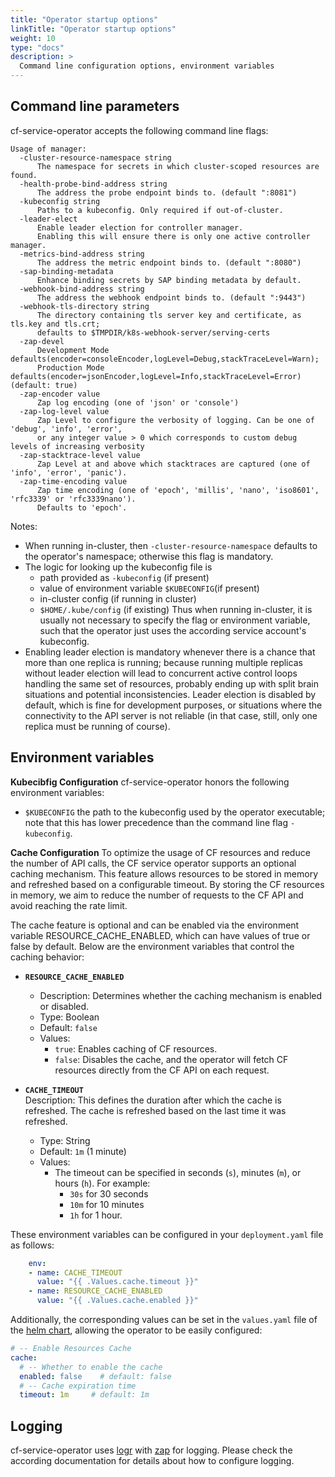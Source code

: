 ```yaml
---
title: "Operator startup options"
linkTitle: "Operator startup options"
weight: 10
type: "docs"
description: >
  Command line configuration options, environment variables
---
```


## Command line parameters

cf-service-operator accepts the following command line flags:

```
Usage of manager:
  -cluster-resource-namespace string
      The namespace for secrets in which cluster-scoped resources are found.
  -health-probe-bind-address string
      The address the probe endpoint binds to. (default ":8081")
  -kubeconfig string
      Paths to a kubeconfig. Only required if out-of-cluster.
  -leader-elect
      Enable leader election for controller manager.
      Enabling this will ensure there is only one active controller manager.
  -metrics-bind-address string
      The address the metric endpoint binds to. (default ":8080")
  -sap-binding-metadata
      Enhance binding secrets by SAP binding metadata by default.
  -webhook-bind-address string
      The address the webhook endpoint binds to. (default ":9443")
  -webhook-tls-directory string
      The directory containing tls server key and certificate, as tls.key and tls.crt;
      defaults to $TMPDIR/k8s-webhook-server/serving-certs
  -zap-devel
      Development Mode defaults(encoder=consoleEncoder,logLevel=Debug,stackTraceLevel=Warn);
      Production Mode defaults(encoder=jsonEncoder,logLevel=Info,stackTraceLevel=Error) (default: true)
  -zap-encoder value
      Zap log encoding (one of 'json' or 'console')
  -zap-log-level value
      Zap Level to configure the verbosity of logging. Can be one of 'debug', 'info', 'error',
      or any integer value > 0 which corresponds to custom debug levels of increasing verbosity
  -zap-stacktrace-level value
      Zap Level at and above which stacktraces are captured (one of 'info', 'error', 'panic').
  -zap-time-encoding value
      Zap time encoding (one of 'epoch', 'millis', 'nano', 'iso8601', 'rfc3339' or 'rfc3339nano').
      Defaults to 'epoch'.
```

Notes:
- When running in-cluster, then `-cluster-resource-namespace` defaults to the operator's namespace; otherwise this flag is mandatory.
- The logic for looking up the kubeconfig file is
  - path provided as `-kubeconfig` (if present)
  - value of environment variable `$KUBECONFIG`(if present)
  - in-cluster config (if running in cluster)
  - `$HOME/.kube/config` (if existing)
  Thus when running in-cluster, it is usually not necessary to specify the flag or environment variable, such that the operator just
  uses the according service account's kubeconfig.
- Enabling leader election is mandatory whenever there is a chance that more than one replica is running; because running multiple replicas
  without leader election will lead to concurrent active control loops handling the same set of resources, probably ending up with split brain situations and
  potential inconsistencies. Leader election is disabled by default, which is fine for development purposes, or situations where the connectivity to
  the API server is not reliable (in that case, still, only one replica must be running of course).

## Environment variables

**Kubecibfig Configuration**
cf-service-operator honors the following environment variables:

- `$KUBECONFIG` the path to the kubeconfig used by the operator executable; note that this has lower precedence than the command line flag `-kubeconfig`.

**Cache Configuration**
To optimize the usage of CF resources and reduce the number of API calls, the CF service operator supports an optional caching mechanism. This feature allows resources to be stored in memory and refreshed based on a configurable timeout.
By storing the CF resources in memory, we aim to reduce the number of requests to the CF API and avoid reaching the rate limit.

The cache feature is optional and can be enabled via the environment variable RESOURCE_CACHE_ENABLED, which can have values of true or false by default. Below are the environment variables that control the caching behavior:

- **`RESOURCE_CACHE_ENABLED`**  
  - Description: Determines whether the caching mechanism is enabled or disabled.  
  - Type: Boolean  
  - Default: `false`  
  - Values:  
    - `true`: Enables caching of CF resources.  
    - `false`: Disables the cache, and the operator will fetch CF resources directly from the CF API on each request.

- **`CACHE_TIMEOUT`**  
  Description: This defines the duration after which the cache is refreshed. The cache is refreshed based on the last time it was refreshed.  
  - Type: String  
  - Default: `1m` (1 minute)  
  - Values:  
    - The timeout can be specified in seconds (`s`), minutes (`m`), or hours (`h`). For example:
      - `30s` for 30 seconds  
      - `10m` for 10 minutes  
      - `1h` for 1 hour.

These environment variables can be configured in your `deployment.yaml` file as follows:

```yaml
    env:
    - name: CACHE_TIMEOUT
      value: "{{ .Values.cache.timeout }}"
    - name: RESOURCE_CACHE_ENABLED
      value: "{{ .Values.cache.enabled }}"    
```

Additionally, the corresponding values can be set in the `values.yaml` file of the [helm chart](https://github.com/SAP/cf-service-operator-helm/blob/main/chart/values.yaml), allowing the operator to be easily configured:

```yaml
# -- Enable Resources Cache
cache:
  # -- Whether to enable the cache
  enabled: false    # default: false
  # -- Cache expiration time
  timeout: 1m     # default: 1m   
```

## Logging

cf-service-operator uses [logr](https://github.com/go-logr) with [zap](https://github.com/uber-go/zap) for logging.
Please check the according documentation for details about how to configure logging.

